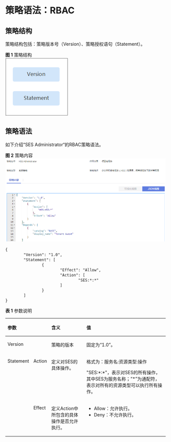 # 策略语法：RBAC<a name="ses_01_0077"></a>

## 策略结构<a name="zh-cn_topic_0169425416_section96721439267"></a>

策略结构包括：策略版本号（Version）、策略授权语句（Statement）。

**图 1**  策略结构<a name="zh-cn_topic_0169425416_fig288933182617"></a>  
![](figures/策略结构.png "策略结构")

## 策略语法<a name="zh-cn_topic_0169425416_section76852310268"></a>

如下介绍“SES Administrator“的RBAC策略语法。

**图 2**  策略内容<a name="zh-cn_topic_0169425416_fig16534154617489"></a>  
![](figures/策略内容.png "策略内容")

```
{
        "Version": "1.0",
        "Statement": [
                {
                        "Effect": "Allow",
                        "Action": [
                                "SES:*:*"
                        ]
                }
        ]
}
```

**表 1**  参数说明

<a name="zh-cn_topic_0169425416_table1968910332618"></a>
<table><thead align="left"><tr id="zh-cn_topic_0169425416_row128903372615"><th class="cellrowborder" colspan="2" valign="top" id="mcps1.2.5.1.1"><p id="zh-cn_topic_0169425416_p2089010392616"><a name="zh-cn_topic_0169425416_p2089010392616"></a><a name="zh-cn_topic_0169425416_p2089010392616"></a>参数</p>
</th>
<th class="cellrowborder" valign="top" id="mcps1.2.5.1.2"><p id="zh-cn_topic_0169425416_p1889019332617"><a name="zh-cn_topic_0169425416_p1889019332617"></a><a name="zh-cn_topic_0169425416_p1889019332617"></a>含义</p>
</th>
<th class="cellrowborder" valign="top" id="mcps1.2.5.1.3"><p id="zh-cn_topic_0169425416_p188911392611"><a name="zh-cn_topic_0169425416_p188911392611"></a><a name="zh-cn_topic_0169425416_p188911392611"></a>值</p>
</th>
</tr>
</thead>
<tbody><tr id="zh-cn_topic_0169425416_row17891153122617"><td class="cellrowborder" colspan="2" valign="top" headers="mcps1.2.5.1.1 "><p id="zh-cn_topic_0169425416_p28912312617"><a name="zh-cn_topic_0169425416_p28912312617"></a><a name="zh-cn_topic_0169425416_p28912312617"></a>Version</p>
</td>
<td class="cellrowborder" valign="top" headers="mcps1.2.5.1.2 "><p id="zh-cn_topic_0169425416_p1289110310267"><a name="zh-cn_topic_0169425416_p1289110310267"></a><a name="zh-cn_topic_0169425416_p1289110310267"></a>策略的版本</p>
</td>
<td class="cellrowborder" valign="top" headers="mcps1.2.5.1.3 "><p id="zh-cn_topic_0169425416_p5891731262"><a name="zh-cn_topic_0169425416_p5891731262"></a><a name="zh-cn_topic_0169425416_p5891731262"></a>固定为<span class="parmvalue" id="zh-cn_topic_0169425416_parmvalue142284714307"><a name="zh-cn_topic_0169425416_parmvalue142284714307"></a><a name="zh-cn_topic_0169425416_parmvalue142284714307"></a>“1.0”</span>。</p>
</td>
</tr>
<tr id="zh-cn_topic_0169425416_row14891143152611"><td class="cellrowborder" rowspan="2" valign="top" width="8.04080408040804%" headers="mcps1.2.5.1.1 "><p id="zh-cn_topic_0169425416_p20891232263"><a name="zh-cn_topic_0169425416_p20891232263"></a><a name="zh-cn_topic_0169425416_p20891232263"></a>Statement</p>
</td>
<td class="cellrowborder" valign="top" width="10.561056105610561%" headers="mcps1.2.5.1.1 "><p id="zh-cn_topic_0169425416_p14891103112610"><a name="zh-cn_topic_0169425416_p14891103112610"></a><a name="zh-cn_topic_0169425416_p14891103112610"></a>Action</p>
</td>
<td class="cellrowborder" valign="top" width="24.052405240524052%" headers="mcps1.2.5.1.2 "><p id="zh-cn_topic_0169425416_p11891033267"><a name="zh-cn_topic_0169425416_p11891033267"></a><a name="zh-cn_topic_0169425416_p11891033267"></a>定义对SES的具体操作。</p>
</td>
<td class="cellrowborder" valign="top" width="57.34573457345735%" headers="mcps1.2.5.1.3 "><p id="zh-cn_topic_0169425416_p1891331269"><a name="zh-cn_topic_0169425416_p1891331269"></a><a name="zh-cn_topic_0169425416_p1891331269"></a>格式为：服务名:资源类型:操作</p>
<p id="zh-cn_topic_0169425416_p289173112619"><a name="zh-cn_topic_0169425416_p289173112619"></a><a name="zh-cn_topic_0169425416_p289173112619"></a>"SES:*:*"，表示对SES的所有操作，其中SES为服务名称；“*”为通配符，表示对所有的资源类型可以执行所有操作。</p>
</td>
</tr>
<tr id="zh-cn_topic_0169425416_row98919352615"><td class="cellrowborder" valign="top" headers="mcps1.2.5.1.1 "><p id="zh-cn_topic_0169425416_p11891203172614"><a name="zh-cn_topic_0169425416_p11891203172614"></a><a name="zh-cn_topic_0169425416_p11891203172614"></a>Effect</p>
</td>
<td class="cellrowborder" valign="top" headers="mcps1.2.5.1.1 "><p id="zh-cn_topic_0169425416_p1689123172617"><a name="zh-cn_topic_0169425416_p1689123172617"></a><a name="zh-cn_topic_0169425416_p1689123172617"></a>定义Action中所包含的具体操作是否允许执行。</p>
</td>
<td class="cellrowborder" valign="top" headers="mcps1.2.5.1.2 "><a name="zh-cn_topic_0169425416_ul48911237264"></a><a name="zh-cn_topic_0169425416_ul48911237264"></a><ul id="zh-cn_topic_0169425416_ul48911237264"><li>Allow：允许执行。</li><li>Deny：不允许执行。</li></ul>
</td>
</tr>
</tbody>
</table>

